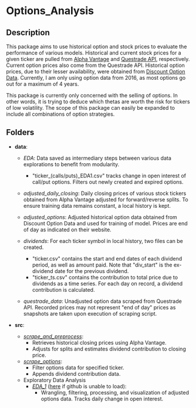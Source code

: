 # Options_Analysis

## Description
This package aims to use historical option and stock prices to evaluate the performance of various models. Historical and current stock prices for a given ticker are pulled from [Alpha Vantage](https://www.alphavantage.co/) and [Questrade API](https://www.questrade.com/api), respectively. Current option prices also come from the Questrade API. Historical option prices, due to their lesser availability, were obtained from [Discount Option Data]( https://discountoptiondata.com/). Currently, I am only using option data from 2016, as most options go out for a maximum of 4 years.

This package is currently only concerned with the selling of options. In other words, it is trying to deduce which thetas are worth the risk for tickers of low volatility. The scope of this package can easily be expanded to include all combinations of option strategies.


## Folders
- **data**:
  - *EDA*: Data saved as intermediary steps between various data explorations to benefit from modularity.
    - "ticker_(calls/puts)_EDA1.csv" tracks change in open interest of call/put options. Filters out newly created and expired options.
  
  - *adjusted_daily_closing*: Daily closing prices of various stock tickers obtained from Alpha Vantage adjusted for forward/reverse splits. To ensure training data remains constant, a local history is kept.
  
  - *adjusted_options*: Adjusted historical option data obtained from Discount Option Data and used for training of model. Prices are end of day as indicated on their website.
  
  - *dividends*: For each ticker symbol in local history, two files can be created.
      - "ticker.csv" contains the start and end dates of each dividend period, as well as amount paid. Note that "div_start" is the ex-dividend date for the previous dividend.
      - "ticker_ts.csv" contains the contribution to total price due to dividends as a time series. For each day on record, a dividend contribution is calculated.
      
  - *questrade_data*: Unadjusted option data scraped from Questrade API. Recorded prices may not represent "end of day" prices as snapshots are taken upon execution of scraping script.


- **src**: 
    - [*scrape_and_preprocess*](https://github.com/thejacktan/Options_Analysis/blob/master/src/scrape_and_preprocess.py): 
        - Retrieves historical closing prices using Alpha Vantage.
        - Adjusts for splits and estimates dividend contribution to closing price.
    - [*scrape_options*](https://github.com/thejacktan/Options_Analysis/blob/master/src/scrape_options.py):
        - Filter options data for specified ticker.
        - Appends dividend contribution data.
    - Exploratory Data Analysis
      - [*EDA_1*](https://github.com/thejacktan/Options_Analysis/blob/master/src/EDA_1.ipynb) ([here](https://nbviewer.jupyter.org/github/thejacktan/Options_Analysis/blob/master/src/EDA_1.ipynb) if github is unable to load):
        - Wrangling, filtering, processing, and visualization of adjusted options data. Tracks daily change in open interest.
